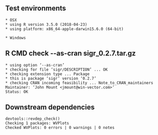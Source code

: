 

## Test environments

    * OSX
    * using R version 3.5.0 (2018-04-23)
    * using platform: x86_64-apple-darwin15.6.0 (64-bit)

    * Windows

## R CMD check --as-cran sigr_0.2.7.tar.gz 

    * using option ‘--as-cran’
    * checking for file ‘sigr/DESCRIPTION’ ... OK
    * checking extension type ... Package
    * this is package ‘sigr’ version ‘0.2.7’
    * checking CRAN incoming feasibility ... Note_to_CRAN_maintainers
    Maintainer: ‘John Mount <jmount@win-vector.com>’
    Status: OK

## Downstream dependencies

    devtools::revdep_check()
    Checking 1 packages: WVPlots
    Checked WVPlots: 0 errors | 0 warnings | 0 notes
